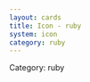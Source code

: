 ```yaml
---
layout: cards
title: Icon - ruby
system: icon
category: ruby
---
```

<div class="alert alert-secondary mb-4"><span class="i18n innerHTML-category">Category: </span><span class="i18n innerHTML-cat-ruby">ruby</span></div>
